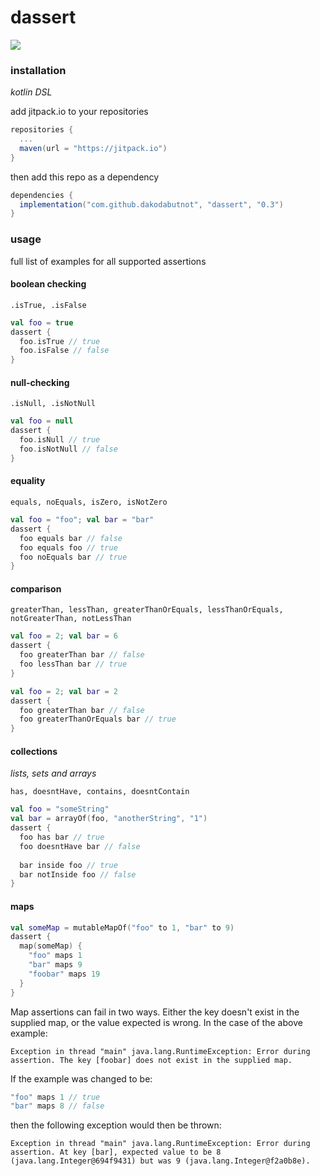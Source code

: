 # dassert

[![](https://jitpack.io/v/dakodabutnot/dassert.svg)](https://jitpack.io/#dakodabutnot/dassert)

### installation

_kotlin DSL_

add jitpack.io to your repositories
```gradle
repositories {
  ...
  maven(url = "https://jitpack.io")
}
```

then add this repo as a dependency
```gradle
dependencies {
  implementation("com.github.dakodabutnot", "dassert", "0.3")
}
```

### usage

full list of examples for all supported assertions

#### boolean checking

```.isTrue, .isFalse```

```kotlin
val foo = true
dassert {
  foo.isTrue // true
  foo.isFalse // false
}
```

#### null-checking

```.isNull, .isNotNull```

```kotlin
val foo = null
dassert {
  foo.isNull // true
  foo.isNotNull // false
}
```

#### equality

```equals, noEquals, isZero, isNotZero```

```kotlin
val foo = "foo"; val bar = "bar"
dassert {
  foo equals bar // false
  foo equals foo // true
  foo noEquals bar // true
}
```

#### comparison

```greaterThan, lessThan, greaterThanOrEquals, lessThanOrEquals, notGreaterThan, notLessThan```

```kotlin
val foo = 2; val bar = 6
dassert {
  foo greaterThan bar // false
  foo lessThan bar // true
}
```

```kotlin
val foo = 2; val bar = 2
dassert {
  foo greaterThan bar // false
  foo greaterThanOrEquals bar // true
}
```

#### collections

_lists, sets and arrays_

```has, doesntHave, contains, doesntContain```

```kotlin
val foo = "someString"
val bar = arrayOf(foo, "anotherString", "1")
dassert {
  foo has bar // true
  foo doesntHave bar // false
  
  bar inside foo // true
  bar notInside foo // false
}
```

#### maps

```kotlin
val someMap = mutableMapOf("foo" to 1, "bar" to 9)
dassert {
  map(someMap) {
    "foo" maps 1
    "bar" maps 9
    "foobar" maps 19
  }
}
```

Map assertions can fail in two ways. Either the key doesn't exist in the supplied map, or the value expected is wrong. In the case of the above example:

`Exception in thread "main" java.lang.RuntimeException: Error during assertion. The key [foobar] does not exist in the supplied map.`

If the example was changed to be:

```kotlin
"foo" maps 1 // true
"bar" maps 8 // false
```

then the following exception would then be thrown:

`Exception in thread "main" java.lang.RuntimeException: Error during assertion. At key [bar], expected value to be 8 (java.lang.Integer@694f9431) but was 9 (java.lang.Integer@f2a0b8e).`
